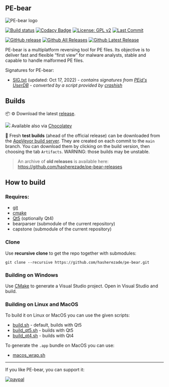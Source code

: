 PE-bear
-

<img src="./logo/main_ico.png" alt="PE-bear logo">

[![Build status](https://ci.appveyor.com/api/projects/status/q2smuy32pqqo0oyn?svg=true)](https://ci.appveyor.com/project/hasherezade/pe-bear)
[![Codacy Badge](https://app.codacy.com/project/badge/Grade/14648384b52b4d979bc1f2246edbd496)](https://www.codacy.com/gh/hasherezade/pe-bear/dashboard?utm_source=github.com&amp;utm_medium=referral&amp;utm_content=hasherezade/pe-bear&amp;utm_campaign=Badge_Grade)
[![License: GPL v2](https://img.shields.io/badge/License-GPL_v2-blue.svg)](https://www.gnu.org/licenses/old-licenses/gpl-2.0.en.html)
[![Last Commit](https://img.shields.io/github/last-commit/hasherezade/pe-bear/main)](https://github.com/hasherezade/pe-bear/commits)

[![GitHub release](https://img.shields.io/github/release/hasherezade/pe-bear.svg)](https://github.com/hasherezade/pe-bear/releases) 
[![Github All Releases](https://img.shields.io/github/downloads/hasherezade/pe-bear-releases/total.svg)](https://github.com/hasherezade/pe-bear-releases/releases) 
[![Github Latest Release](https://img.shields.io/github/downloads/hasherezade/pe-bear/latest/total.svg)](https://github.com/hasherezade/pe-bear/releases) 

PE-bear is a multiplatform reversing tool for PE files. Its objective is to deliver fast and flexible “first view” for malware analysts, stable and capable to handle malformed PE files.

Signatures for PE-bear:
+ [SIG.txt](SIG.txt) (updated: Oct 17, 2022) - *contains signatures from [PEid's UserDB](http://www.softpedia.com/get/Programming/Packers-Crypters-Protectors/PEiD-updated.shtml) - converted by a script provided by [crashish](http://crashish.blogspot.com/2013/09/peid-signature-conversion-for-pe-bear.html)*

## Builds

📦 ⚙️ Download the latest [release](https://github.com/hasherezade/pe-bear/releases).

![](https://community.chocolatey.org/favicon.ico) Available also via [Chocolatey](https://community.chocolatey.org/packages/pebear)

🧪 Fresh **test builds** (ahead of the official release) can be downloaded from the [AppVeyor build server](https://ci.appveyor.com/project/hasherezade/pe-bear). They are created on each commit to the `main` branch. You can download them by clicking on the build version, then choosing the tab `Artifacts`. WARNING: those builds may be unstable.

> An archive of **old releases** is available here: https://github.com/hasherezade/pe-bear-releases

## How to build

### Requires:

+   [git](https://git-scm.com/downloads)
+   [cmake](http://www.cmake.org)
+   [Qt5](https://www.qt.io/download) (optionally Qt4)
+   bearparser (submodule of the current repository)
+   capstone (submodule of the current repository)

### Clone

Use **recursive clone** to get the repo together with submodules:

```console
git clone --recursive https://github.com/hasherezade/pe-bear.git
```

### Building on Windows

Use [CMake](http://www.cmake.org) to generate a Visual Studio project. Open in Visual Studio and build.


### Building on Linux and MacOS

To build it on Linux or MacOS you can use the given scripts:
+   [build.sh](./build.sh) - default, builds with Qt5
+   [build_qt5.sh](./build_qt5.sh) - builds with Qt5
+   [build_qt4.sh](./build_qt4.sh) - builds with Qt4

To generate the `.app` bundle on MacOS you can use:
+   [macos_wrap.sh](./macos_wrap.sh)


---

If you like PE-bear, you can support it:

[![paypal](https://www.paypalobjects.com/en_US/i/btn/btn_donateCC_LG.gif)](https://www.paypal.com/donate/?hosted_button_id=FQX9B9VHCRBF4)

